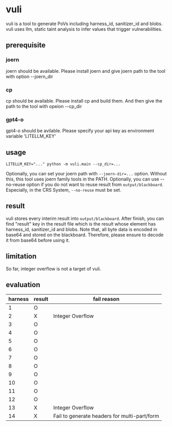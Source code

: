 # vuli

vuli is a tool to generate PoVs including harness_id, sanitizer_id and blobs.
vuli uses llm, static taint analysis to infer values that trigger vulnerabilities.

## prerequisite

### joern

joern should be available. Please install joern and give joern path to the tool with option --joern_dir

### cp

cp should be available. Please install cp and build them. And then give the path to the tool with opeion --cp_dir

### gpt4-o

gpt4-o should be avilable. Please specify your api key as environment variable 'LITELLM_KEY'

## usage

`LITELLM_KEY="..." python -m vuli.main --cp_dir=...`

Optionally, you can set your joern path with `--joern-dir=...` option. Without this, this tool uses joern family tools in the PATH.
Optionally, you can use --no-reuse option if you do not want to reuse result from `output/blackboard`.
Especially, in the CRS System, `--no-reuse` must be set.

## result

vuli stores every interim result into `output/blackboard`. After finish, you can find "result" key in the result file which is the result whose element has harness_id, sanitizer_id and blobs. Note that, all byte data is encoded in base64 and stored on the blackboard. Therefore, please ensure to decode it from base64 before using it.

## limitation

So far, integer overflow is not a target of vuli.

## evaluation

|harness|result|fail reason|
|---|---|---|
|1|O||
|2|X|Integer Overflow|
|3|O||
|4|O||
|5|O||
|6|O||
|7|O||
|8|O||
|9|O||
|10|O||
|11|O||
|12|O||
|13|X|Integer Overflow|
|14|X|Fail to generate headers for multi-part/form|